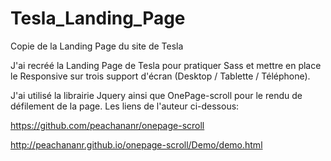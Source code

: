 # Tesla_Landing_Page
Copie de la Landing Page du site de Tesla 

J'ai recréé la Landing Page de  Tesla pour pratiquer Sass et mettre en place le Responsive sur trois support d'écran (Desktop / Tablette / Téléphone). 

J'ai utilisé la librairie Jquery ainsi que OnePage-scroll pour le rendu de défilement de la page. Les liens de l'auteur ci-dessous: 

https://github.com/peachananr/onepage-scroll

http://peachananr.github.io/onepage-scroll/Demo/demo.html

